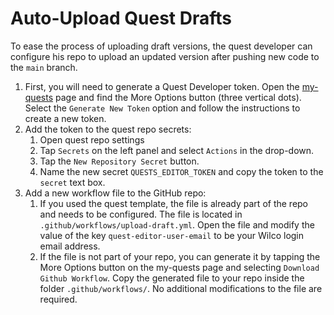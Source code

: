 # Auto-Upload Quest Drafts

To ease the process of uploading draft versions, the quest developer can configure his repo to upload an updated version after pushing new code to the `main` branch.

1. First, you will need to generate a Quest Developer token. Open the [my-quests](https://app.wilco.gg/my-quests) page and find the More Options button (three vertical dots). Select the `Generate New Token` option and follow the instructions to create a new token.
2. Add the token to the quest repo secrets:
    1. Open quest repo settings
    2. Tap `Secrets` on the left panel and select `Actions` in the drop-down.
    3. Tap the `New Repository Secret` button.
    4. Name the new secret `QUESTS_EDITOR_TOKEN` and copy the token to the `secret` text box. 
3. Add a new workflow file to the GitHub repo:
    1. If you used the quest template, the file is already part of the repo and needs to be configured. The file is located in `.github/workflows/upload-draft.yml`. Open the file and modify the value of the key `quest-editor-user-email` to be your Wilco login email address.
    2. If the file is not part of your repo, you can generate it by tapping the More Options button on the my-quests page and selecting `Download Github Workflow`. Copy the generated file to your repo inside the folder `.github/workflows/`. No additional modifications to the file are required.